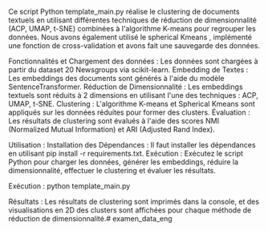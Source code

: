 Ce script Python template_main.py réalise le clustering de documents textuels en utilisant différentes techniques de réduction de dimensionnalité (ACP, UMAP, t-SNE) combinées à l'algorithme K-means pour regrouper les données. Nous avons également utilisé le spherical Kmeans , implémenté une fonction de cross-validation  et avons fait une sauvegarde des données.

Fonctionnalités et Chargement des données : 
Les données sont chargées à partir du dataset 20 Newsgroups via scikit-learn. 
Embedding de Textes : Les embeddings des documents sont générés à l'aide du modèle SentenceTransformer. 
Réduction de Dimensionnalité : Les embeddings textuels sont réduits à 2 dimensions en utilisant l'une des techniques : ACP, UMAP, t-SNE. 
 Clustering : L'algorithme K-means et Spherical Kmeans sont appliqués sur les données réduites pour former des clusters.
 Évaluation : Les résultats de clustering sont évalués à l'aide des scores NMI (Normalized Mutual Information) et ARI (Adjusted Rand Index).

Utilisation :
Installation des Dépendances : Il faut installer les dépendances en utilisant pip install -r requirements.txt. 
Exécution : Exécutez le script Python pour charger les données, générer les embeddings, réduire la dimensionnalité, effectuer le clustering et évaluer les résultats.

Exécution :
python template_main.py 

Résultats : 
Les résultats de clustering sont imprimés dans la console, et des visualisations en 2D des clusters sont affichées pour chaque méthode de réduction de dimensionnalité.# examen_data_eng
